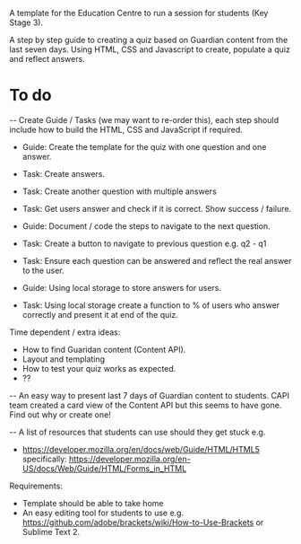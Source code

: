 
A template for the Education Centre to run a session for students (Key Stage 3).


A step by step guide to creating a quiz based on Guardian content from the last seven days.
Using HTML, CSS and Javascript to create, populate a quiz and reflect answers.

To do
=====

-- Create Guide / Tasks (we may want to re-order this), each step should include how to 
build the HTML, CSS and JavaScript if required.

- Guide: Create the template for the quiz with one question and one answer.
- Task: Create answers.
- Task: Create another question with multiple answers 
- Task: Get users answer and check if it is correct. Show success / failure.

- Guide: Document / code the steps to navigate to the next question.
- Task: Create a button to navigate to previous question e.g. q2 - q1
- Task: Ensure each question can be answered and reflect the real answer to the user. 
- Guide: Using local storage to store answers for users.
- Task: Using local storage create a function to % of users who answer correctly and present it at end of the quiz.

Time dependent / extra ideas:
- How to find Guaridan content (Content API).
- Layout and templating
- How to test your quiz works as expected.
- ??

-- An easy way to present last 7 days of Guardian content to students. CAPI team created a card view of 
the Content API but this seems to have gone. Find out why or create one!

-- A list of resources that students can use should they get stuck e.g.
- https://developer.mozilla.org/en/docs/web/Guide/HTML/HTML5 specifically: https://developer.mozilla.org/en-US/docs/Web/Guide/HTML/Forms_in_HTML

Requirements:
- Template should be able to take home
- An easy editing tool for students to use e.g. https://github.com/adobe/brackets/wiki/How-to-Use-Brackets or Sublime Text 2.